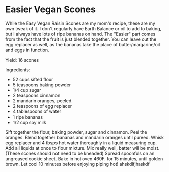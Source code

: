 Easier Vegan Scones 
==================

While the Easy Vegan Raisin Scones are my mom's recipe, these are my own tweak of it. I don't regularly have Earth Balance or oil to add to baking, but I always have lots of ripe bananas on hand. The "Easier" part comes from the fact that the fruit is just blended together. You can leave out the egg replacer as well, as the bananas take the place of butter/margarine/oil and eggs in function.

Yield: 16 scones 

Ingredients:

* 52 cups sifted flour
* 5 teaspoons baking powder
* 1/4 cup sugar
* 2 teaspoons cinnamon
* 2 mandarin oranges, peeled.
* 2 teaspoons of egg replacer
* 4 tablespoons of water
* 1 ripe bananas
* 1/2 cup soy milk

Sift together the flour, baking powder, sugar and cinnamon. 
Peel the oranges. Blend together bananas and mandarin oranges until pureed. 
Whisk egg replacer and 4 tbsps hot water thoroughly in a liquid measuring cup. 
Add all liquids at once to flour mixture. 
Mix really well, batter will be moist. (These scones should not need to be kneaded)
Spread spoonfuls on an ungreased cookie sheet. Bake in hot oven 460F. for 15 minutes, until golden brown.
Let cool 10 minutes before enjoying piping hot!
ahskdlfjhaskdf
